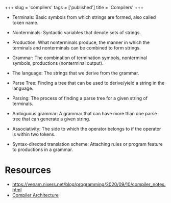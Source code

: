 +++
slug = 'compilers'
tags = ['published']
title = 'Compilers'
+++

* Terminals: Basic symbols from which strings are formed, also called token name.

* Nonterminals: Syntactic variables that denote sets of strings.

* Production: What nonterminals produce, the manner in which the terminals and nonterminals can be combined to form strings.

* Grammar: The combination of termination symbols, nonterminal symbols, productions (nonterminal output).

* The language: The strings that we derive from the grammar.

* Parse Tree: Finding a tree that can be used to derive/yield a string in the language.

* Parsing: The process of finding a parse tree for a given string of terminals.

* Ambiguous grammar: A grammar that can have more than one parse tree that can generate a given string.

* Associativity: The side to which the operator belongs to if the operator is within two tokens.

* Syntax-directed translation scheme: Attaching rules or program feature to productions in a grammar.

# Resources

* https://venam.nixers.net/blog/programming/2020/09/10/compiler_notes.html
* [Compiler Architecture](https://cs.lmu.edu/~ray/notes/compilerarchitecture/)
